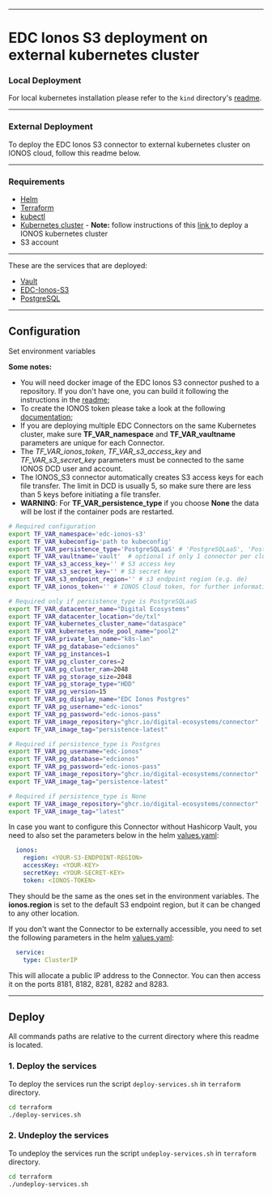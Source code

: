 ***
# EDC Ionos S3 deployment on external kubernetes cluster

### Local Deployment
For local kubernetes installation please refer to the ```kind``` directory's [readme](kind/README.md).

***
### External Deployment
To deploy the EDC Ionos S3 connector to external kubernetes cluster on IONOS cloud, follow this readme below.

***


### Requirements
- [Helm](https://helm.sh/docs/intro/install/)
- [Terraform](https://developer.hashicorp.com/terraform/downloads)
- [kubectl](https://kubernetes.io/docs/tasks/tools/install-kubectl/)
- [Kubernetes cluster](https://kubernetes.io/docs/setup/) - **Note:** follow instructions of this [link
](https://github.com/Digital-Ecosystems/ionos-kubernetes-cluster) to deploy a IONOS kubernetes cluster
- S3 account

***

These are the services that are deployed:
- [Vault](https://www.vaultproject.io/)
- [EDC-Ionos-S3](https://github.com/Digital-Ecosystems/edc-ionos-s3)
- [PostgreSQL](https://www.postgresql.org/)

***

## Configuration

Set environment variables

**Some notes:**  
- You will need docker image of the EDC Ionos S3 connector pushed to a repository. If you don't have one, you can build it following the instructions in the [readme](/connector/README.md);
- To create the IONOS token please take a look at the following [documentation](/ionos_token.md);
- If you are deploying multiple EDC Connectors on the same Kubernetes cluster, make sure **TF_VAR_namespace** and **TF_VAR_vaultname** parameters are unique for each Connector.
- The *TF_VAR_ionos_token*, *TF_VAR_s3_access_key* and *TF_VAR_s3_secret_key* parameters must be connected to the same IONOS DCD user and account.
- The IONOS_S3 connector automatically creates S3 access keys for each file transfer. The limit in DCD is usually 5, so make sure there are less than 5 keys before initiating a file transfer.
- **WARNING**: For **TF_VAR_persistence_type** if you choose **None** the data will be lost if the container pods are restarted.

```sh
# Required configuration
export TF_VAR_namespace='edc-ionos-s3'
export TF_VAR_kubeconfig='path to kubeconfig'
export TF_VAR_persistence_type='PostgreSQLaaS' # 'PostgreSQLaaS', 'PostgreSQL' or 'None'
export TF_VAR_vaultname='vault'  # optional if only 1 connector per cluster
export TF_VAR_s3_access_key='' # S3 access key
export TF_VAR_s3_secret_key='' # S3 secret key
export TF_VAR_s3_endpoint_region='' # s3 endpoint region (e.g. de)
export TF_VAR_ionos_token='' # IONOS Cloud token, for further information: https://docs.ionos.com/cloud/managed-services/s3-object-storage/endpoints

# Required only if persistence_type is PostgreSQLaaS
export TF_VAR_datacenter_name="Digital Ecosystems"
export TF_VAR_datacenter_location="de/txl"
export TF_VAR_kubernetes_cluster_name="dataspace"
export TF_VAR_kubernetes_node_pool_name="pool2"
export TF_VAR_private_lan_name="k8s-lan"
export TF_VAR_pg_database="edcionos"
export TF_VAR_pg_instances=1
export TF_VAR_pg_cluster_cores=2
export TF_VAR_pg_cluster_ram=2048
export TF_VAR_pg_storage_size=2048
export TF_VAR_pg_storage_type="HDD"
export TF_VAR_pg_version=15
export TF_VAR_pg_display_name="EDC Ionos Postgres"
export TF_VAR_pg_username="edc-ionos"
export TF_VAR_pg_password="edc-ionos-pass"
export TF_VAR_image_repository="ghcr.io/digital-ecosystems/connector"
export TF_VAR_image_tag="persistence-latest"

# Required if persistence_type is Postgres
export TF_VAR_pg_username="edc-ionos"
export TF_VAR_pg_database="edcionos"
export TF_VAR_pg_password="edc-ionos-pass"
export TF_VAR_image_repository="ghcr.io/digital-ecosystems/connector"
export TF_VAR_image_tag="persistence-latest"

# Required if persistence_type is None
export TF_VAR_image_repository="ghcr.io/digital-ecosystems/connector"
export TF_VAR_image_tag="latest"
```

In case you want to configure this Connector without Hashicorp Vault, you need to also set the parameters below in the helm [values.yaml](deployment/helm/edc-ionos-s3/values.yaml):

```yaml
  ionos:
    region: <YOUR-S3-ENDPOINT-REGION>
    accessKey: <YOUR-KEY>
    secretKey: <YOUR-SECRET-KEY>
    token: <IONOS-TOKEN>
```

They should be the same as the ones set in the environment variables. The **ionos.region** is set to the default S3 endpoint region, but it can be changed to any other location.


If you don't want the Connector to be externally accessible, you need to set the following parameters in the helm [values.yaml](deployment/helm/edc-ionos-s3/values.yaml):

```yaml
  service:
    type: ClusterIP
```

This will allocate a public IP address to the Connector. You can then access it on the ports 8181, 8182, 8281, 8282 and 8283.

***

## Deploy

All commands paths are relative to the current directory where this readme is located.

### 1. Deploy the services

To deploy the services run the script ```deploy-services.sh``` in ```terraform``` directory.

```sh
cd terraform
./deploy-services.sh
```
### 2. Undeploy the services

To undeploy the services run the script ```undeploy-services.sh``` in ```terraform``` directory.

```sh
cd terraform
./undeploy-services.sh
```

